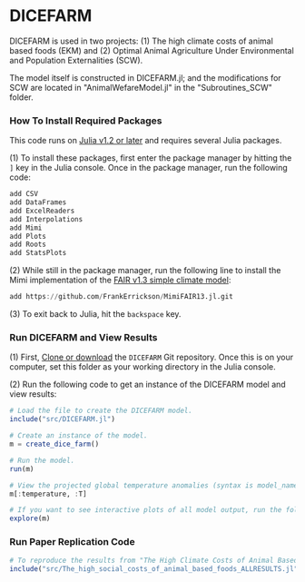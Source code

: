 # DICEFARM

DICEFARM is used in two projects: (1) The high climate costs of animal based foods (EKM) and (2) Optimal Animal Agriculture Under Environmental and Population Externalities (SCW). 

The model itself is constructed in DICEFARM.jl; and the modifications for SCW are located in "AnimalWefareModel.jl" in the "Subroutines_SCW" folder.

### How To Install Required Packages

This code runs on [Julia v1.2 or later](https://julialang.org/downloads/) and requires several Julia packages. 

(1) To install these packages, first enter the package manager by hitting the `]` key in the Julia console. Once in the package manager, run the following code:

```julia
add CSV  
add DataFrames  
add ExcelReaders
add Interpolations
add Mimi  
add Plots
add Roots
add StatsPlots
```

(2) While still in the package manager, run the following line to install the Mimi implementation of the [FAIR v1.3 simple climate model](https://gmd.copernicus.org/articles/11/2273/2018/):

```julia
add https://github.com/FrankErrickson/MimiFAIR13.jl.git
```

(3) To exit back to Julia, hit the `backspace` key. 


### Run DICEFARM and View Results

(1) First, [Clone or download](https://git-scm.com/book/en/v2/Git-Basics-Getting-a-Git-Repository) the `DICEFARM` Git repository. Once this is on your computer, set this folder as your working directory in the Julia console.

(2) Run the following code to get an instance of the DICEFARM model and view results:

```julia
# Load the file to create the DICEFARM model.
include("src/DICEFARM.jl")

# Create an instance of the model.
m = create_dice_farm()

# Run the model.
run(m)

# View the projected global temperature anomalies (syntax is model_name[:component_name, :variable_name]).
m[:temperature, :T]

# If you want to see interactive plots of all model output, run the following code.
explore(m)
```

### Run Paper Replication Code

```julia
# To reproduce the results from "The High Climate Costs of Animal Based Foods," run the following file:
include("src/The_high_social_costs_of_animal_based_foods_ALLRESULTS.jl")
```
